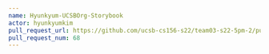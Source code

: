 ```yaml
---
name: Hyunkyum-UCSBOrg-Storybook
actor: hyunkyumkim
pull_request_url: https://github.com/ucsb-cs156-s22/team03-s22-5pm-2/pull/68
pull_request_num: 68
---
```

